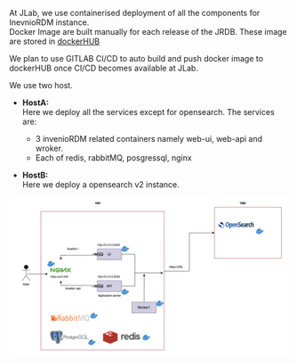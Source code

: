 At JLab, we use containerised deployment of all the components for InevnioRDM instance. </br>
Docker Image are built manually for each release of the JRDB. These image are stored in [dockerHUB](https://hub.docker.com/repository/docker/jeffersonlab/inveniordm_jlab/general)

We plan to use GITLAB CI/CD to auto build and push docker image to dockerHUB once CI/CD becomes available at JLab.


We use two host.



- **HostA:** </br>
    Here we deploy all the services except for opensearch. The services are:</br>

    - 3 invenioRDM related containers namely web-ui, web-api and wroker. 
    - Each of redis, rabbitMQ, posgressql, nginx

- **HostB:** </br>
    Here we deploy a opensearch v2 instance.


![JLab Instance Architecture](../../images/jlab-deployment-architecture.png)
